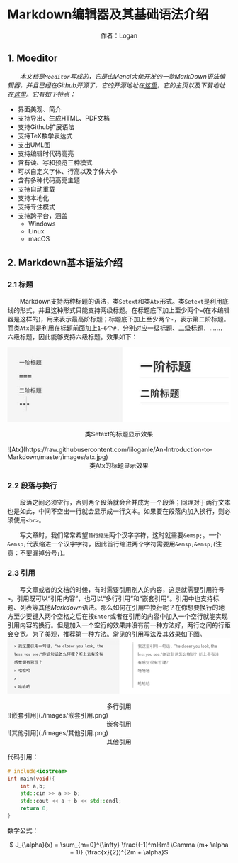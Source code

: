 Markdown编辑器及其基础语法介绍
==

<center>作者：Logan </center>

## 1. Moeditor
&emsp;&emsp;*本文档是`Moeditor`写成的，它是由Menci大佬开发的一款MarkDown语法编辑器，并且已经在Github开源了，它的开源地址在[这里](https://github.com/Moeditor/Moeditor)，它的主页以及下载地址在[这里](https://moeditor.js.org/)。它有如下特点：* 
- 界面美观、简介
- 支持导出、生成HTML、PDF文档
- 支持Github扩展语法
- 支持TeX数学表达式
- 支出UML图
- 支持编辑时代码高亮
- 含有读、写和预览三种模式
- 可以自定义字体、行高以及字体大小
- 含有多种代码高亮主题
- 支持自动重载
- 支持本地化
- 支持专注模式
- 支持跨平台，涵盖
	- Windows
	- Linux
	- macOS

## 2. Markdown基本语法介绍
### 2.1 标题
&emsp;&emsp;Markdown支持两种标题的语法，类`Setext`和类`Atx`形式。类`Setext`是利用底线的形式，并且这种形式只能支持两级标题。在标题底下加上至少两个`=`(在本编辑器是这样的)，用来表示最高阶标题；标题底下加上至少两个`-`，表示第二阶标题。而类`Atx`则是利用在标题前面加上`1~6`个`#`，分别对应一级标题、二级标题，......，六级标题，因此能够支持六级标题。效果如下： 

![Setext](https://raw.githubusercontent.com/liloganle/An-Introduction-to-Markdown/master/images/setext.jpg) 
<center>类Setext的标题显示效果 </center>
<br>
![Atx](https://raw.githubusercontent.com/liloganle/An-Introduction-to-Markdown/master/images/atx.jpg) 
<center>类Atx的标题显示效果 </center>


### 2.2 段落与换行
&emsp;&emsp;段落之间必须空行，否则两个段落就会合并成为一个段落；同理对于两行文本也是如此，中间不空出一行就会显示成一行文本。如果要在段落内加入换行，则必须使用`<br>`。

&emsp;&emsp;写文章时，我们常常希望`首行缩进`两个汉字字符，这时就需要`&emsp;`。一个`&emsp;`代表缩进一个汉字字符，因此首行缩进两个字符需要用`&emsp;&emsp;`(注意：不要漏掉分号`;`)。

### 2.3 引用
&emsp;&emsp;写文章或者的文档的时候，有时需要引用别人的内容，这是就需要引用符号`>`。引用既可以“引用内容”，也可以“多行引用”和“嵌套引用”。引用中也支持标题、列表等其他*Markdown*语法。那么如何在引用中换行呢？在你想要换行的地方至少要键入两个空格之后在按`Enter`或者在引用的内容中加入一个空行就能实现引用内容的换行。但是加入一个空行的效果并没有前一种方法好，两行之间的行距会变宽。为了美观，推荐第一种方法。常见的引用写法及其效果如下图。
![多行引用](./images/多行引用.png)
<center> 多行引用 </center>
![嵌套引用](./images/嵌套引用.png)
<center> 嵌套引用 </center>
![其他引用](./images/其他引用.png)
<center> 其他引用 </center>

代码引用：
```C++
# include<iostream>
int main(void){
	int a,b;
    std::cin >> a >> b;
    std::cout << a + b << std::endl;
    return 0;
}
```

数学公式：
<center>
$ J_{\alpha}(x) = \sum_{m=0}^{\infty} \frac{(-1)^m}{m! \Gamma (m+ \alpha + 1)} (\frac{x}{2})^{2m + \alpha}$
</center>
